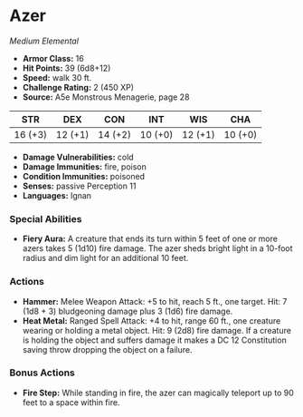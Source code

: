 # Azer

*Medium* *Elemental*

- **Armor Class:** 16
- **Hit Points:** 39 (6d8+12)
- **Speed:** walk 30 ft.
- **Challenge Rating:** 2 (450 XP)
- **Source:** A5e Monstrous Menagerie, page 28

| STR | DEX | CON | INT | WIS | CHA |
| --- | --- | --- | --- | --- | --- |
| 16 (+3) | 12 (+1) | 14 (+2) | 10 (+0) | 12 (+1) | 10 (+0) |

- **Damage Vulnerabilities:** cold
- **Damage Immunities:** fire, poison
- **Condition Immunities:** poisoned
- **Senses:** passive Perception 11
- **Languages:** Ignan

### Special Abilities

- **Fiery Aura:** A creature that ends its turn within 5 feet of one or more azers takes 5 (1d10) fire damage. The azer sheds bright light in a 10-foot radius and dim light for an additional 10 feet.

### Actions

- **Hammer:** Melee Weapon Attack: +5 to hit, reach 5 ft., one target. Hit: 7 (1d8 + 3) bludgeoning damage plus 3 (1d6) fire damage.
- **Heat Metal:** Ranged Spell Attack: +4 to hit, range 60 ft., one creature wearing or holding a metal object. Hit: 9 (2d8) fire damage. If a creature is holding the object and suffers damage  it makes a DC 12 Constitution saving throw  dropping the object on a failure.

### Bonus Actions

- **Fire Step:** While standing in fire, the azer can magically teleport up to 90 feet to a space within fire.


